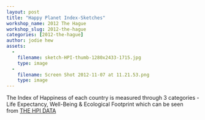 ```yaml
---
layout: post
title: "Happy Planet Index-Sketches"
workshop_name: 2012 The Hague
workshop_slug: 2012-the-hague
categories: [2012-the-hague]
author: jodie hew 
assets:
  -
    filename: sketch-HPI-thumb-1280x2433-1715.jpg
    type: image
  -
    filename: Screen Shot 2012-11-07 at 11.21.53.png
    type: image
---
```

The Index of Happiness of each country is measured through 3 categories - Life Expectancy, Well-Being &amp; Ecological Footprint which can be seen from&nbsp;<a href="http://www.happyplanetindex.org/data/" style="text-decoration: underline; ">THE HPI DATA</a><div><br /></div><div><br /></div>
